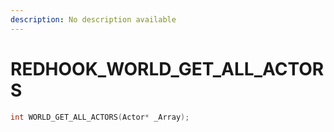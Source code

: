 ```yaml
---
description: No description available 
---
```


# REDHOOK\_WORLD_GET_ALL_ACTORS

```cpp
int WORLD_GET_ALL_ACTORS(Actor* _Array);
```